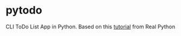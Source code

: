 # pytodo
CLI ToDo List App in Python. Based on this [tutorial](https://realpython.com/python-typer-cli/) from Real Python
